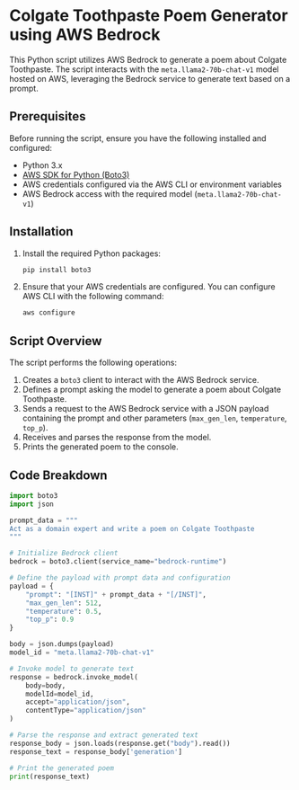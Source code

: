 # Colgate Toothpaste Poem Generator using AWS Bedrock

This Python script utilizes AWS Bedrock to generate a poem about Colgate Toothpaste. The script interacts with the `meta.llama2-70b-chat-v1` model hosted on AWS, leveraging the Bedrock service to generate text based on a prompt.

## Prerequisites

Before running the script, ensure you have the following installed and configured:

- Python 3.x
- [AWS SDK for Python (Boto3)](https://boto3.amazonaws.com/v1/documentation/api/latest/index.html)
- AWS credentials configured via the AWS CLI or environment variables
- AWS Bedrock access with the required model (`meta.llama2-70b-chat-v1`)

## Installation

1. Install the required Python packages:

    ```bash
    pip install boto3
    ```

2. Ensure that your AWS credentials are configured. You can configure AWS CLI with the following command:

    ```bash
    aws configure
    ```

## Script Overview

The script performs the following operations:

1. Creates a `boto3` client to interact with the AWS Bedrock service.
2. Defines a prompt asking the model to generate a poem about Colgate Toothpaste.
3. Sends a request to the AWS Bedrock service with a JSON payload containing the prompt and other parameters (`max_gen_len`, `temperature`, `top_p`).
4. Receives and parses the response from the model.
5. Prints the generated poem to the console.

## Code Breakdown

```python
import boto3
import json

prompt_data = """
Act as a domain expert and write a poem on Colgate Toothpaste
"""

# Initialize Bedrock client
bedrock = boto3.client(service_name="bedrock-runtime")

# Define the payload with prompt data and configuration
payload = {
    "prompt": "[INST]" + prompt_data + "[/INST]",
    "max_gen_len": 512,
    "temperature": 0.5,
    "top_p": 0.9
}

body = json.dumps(payload)
model_id = "meta.llama2-70b-chat-v1"

# Invoke model to generate text
response = bedrock.invoke_model(
    body=body,
    modelId=model_id,
    accept="application/json",
    contentType="application/json"
)

# Parse the response and extract generated text
response_body = json.loads(response.get("body").read())
response_text = response_body['generation']

# Print the generated poem
print(response_text)
